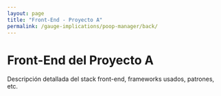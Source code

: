 ```yaml
---
layout: page
title: "Front-End - Proyecto A"
permalink: /gauge-implications/poop-manager/back/
---
```

  
# Front-End del Proyecto A
Descripción detallada del stack front-end, frameworks usados, patrones, etc.